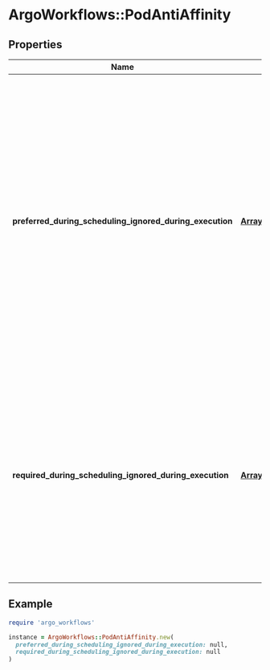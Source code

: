 # ArgoWorkflows::PodAntiAffinity

## Properties

| Name | Type | Description | Notes |
| ---- | ---- | ----------- | ----- |
| **preferred_during_scheduling_ignored_during_execution** | [**Array&lt;WeightedPodAffinityTerm&gt;**](WeightedPodAffinityTerm.md) | The scheduler will prefer to schedule pods to nodes that satisfy the anti-affinity expressions specified by this field, but it may choose a node that violates one or more of the expressions. The node that is most preferred is the one with the greatest sum of weights, i.e. for each node that meets all of the scheduling requirements (resource request, requiredDuringScheduling anti-affinity expressions, etc.), compute a sum by iterating through the elements of this field and adding \&quot;weight\&quot; to the sum if the node has pods which matches the corresponding podAffinityTerm; the node(s) with the highest sum are the most preferred. | [optional] |
| **required_during_scheduling_ignored_during_execution** | [**Array&lt;PodAffinityTerm&gt;**](PodAffinityTerm.md) | If the anti-affinity requirements specified by this field are not met at scheduling time, the pod will not be scheduled onto the node. If the anti-affinity requirements specified by this field cease to be met at some point during pod execution (e.g. due to a pod label update), the system may or may not try to eventually evict the pod from its node. When there are multiple elements, the lists of nodes corresponding to each podAffinityTerm are intersected, i.e. all terms must be satisfied. | [optional] |

## Example

```ruby
require 'argo_workflows'

instance = ArgoWorkflows::PodAntiAffinity.new(
  preferred_during_scheduling_ignored_during_execution: null,
  required_during_scheduling_ignored_during_execution: null
)
```


